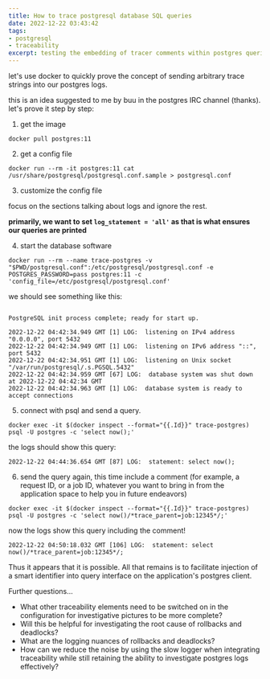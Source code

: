 ```yaml
---
title: How to trace postgresql database SQL queries
date: 2022-12-22 03:43:42
tags:
- postgresql
- traceability
excerpt: testing the embedding of tracer comments within postgres queries
---
```


let's use docker to quickly prove the concept of sending arbitrary trace strings into our postgres logs.

this is an idea suggested to me by buu in the postgres IRC channel (thanks). let's prove it step by step:

1. get the image

```
docker pull postgres:11
```

2. get a config file

```
docker run --rm -it postgres:11 cat /usr/share/postgresql/postgresql.conf.sample > postgresql.conf
```

3. customize the config file

focus on the sections talking about logs and ignore the rest.

**primarily, we want to set `log_statement = 'all'` as that is what ensures our queries are printed**

4. start the database software

```
docker run --rm --name trace-postgres -v "$PWD/postgresql.conf":/etc/postgresql/postgresql.conf -e POSTGRES_PASSWORD=pass postgres:11 -c 'config_file=/etc/postgresql/postgresql.conf'
```

we should see something like this:

```

PostgreSQL init process complete; ready for start up.

2022-12-22 04:42:34.949 GMT [1] LOG:  listening on IPv4 address "0.0.0.0", port 5432
2022-12-22 04:42:34.949 GMT [1] LOG:  listening on IPv6 address "::", port 5432
2022-12-22 04:42:34.951 GMT [1] LOG:  listening on Unix socket "/var/run/postgresql/.s.PGSQL.5432"
2022-12-22 04:42:34.959 GMT [67] LOG:  database system was shut down at 2022-12-22 04:42:34 GMT
2022-12-22 04:42:34.963 GMT [1] LOG:  database system is ready to accept connections
```

5. connect with psql and send a query.

```
docker exec -it $(docker inspect --format="{{.Id}}" trace-postgres) psql -U postgres -c 'select now();'
```

the logs should show this query:

```
2022-12-22 04:44:36.654 GMT [87] LOG:  statement: select now();
```

6. send the query again, this time include a comment (for example, a request ID, or a job ID, whatever you want to bring in from the application space to help you in future endeavors)

```
docker exec -it $(docker inspect --format="{{.Id}}" trace-postgres) psql -U postgres -c 'select now()/*trace_parent=job:12345*/;'
```

now the logs show this query including the comment!

```
2022-12-22 04:50:18.032 GMT [106] LOG:  statement: select now()/*trace_parent=job:12345*/;
```

Thus it appears that it is possible. All that remains is to facilitate injection of a smart identifier into query interface on the application's postgres client.

Further questions...

- What other traceability elements need to be switched on in the configuration for investigative pictures to be more complete?
- Will this be helpful for investigating the root cause of rollbacks and deadlocks?
- What are the logging nuances of rollbacks and deadlocks?
- How can we reduce the noise by using the slow logger when integrating traceability while still retaining the ability to investigate postgres logs effectively?